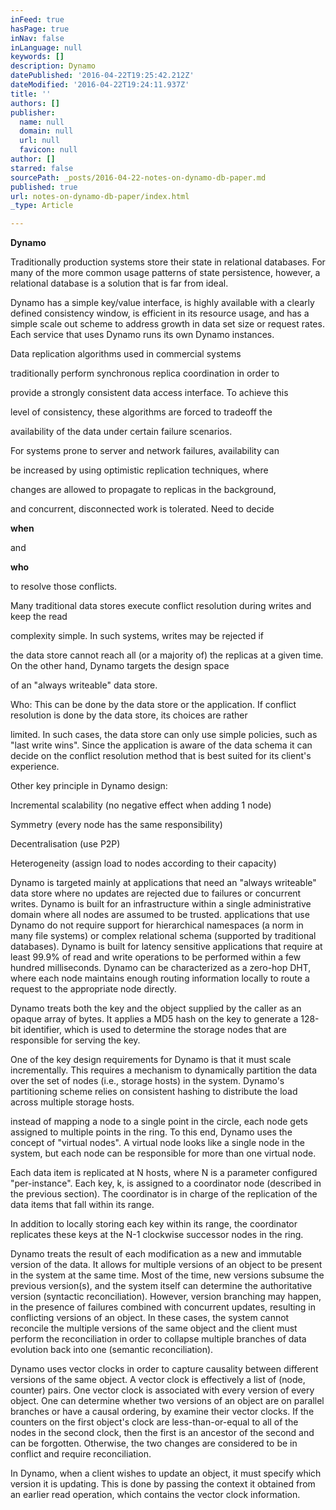 ```yaml
---
inFeed: true
hasPage: true
inNav: false
inLanguage: null
keywords: []
description: Dynamo
datePublished: '2016-04-22T19:25:42.212Z'
dateModified: '2016-04-22T19:24:11.937Z'
title: ''
authors: []
publisher:
  name: null
  domain: null
  url: null
  favicon: null
author: []
starred: false
sourcePath: _posts/2016-04-22-notes-on-dynamo-db-paper.md
published: true
url: notes-on-dynamo-db-paper/index.html
_type: Article

---
```

**Dynamo**

Traditionally production systems store their state in relational databases. For many of the more common usage patterns of state persistence, however, a relational database is a solution that is far from ideal. 

Dynamo has a simple key/value interface, is highly available with a clearly defined consistency window, is efficient in its resource usage, and has a simple scale out scheme to address growth in data set size or request rates. Each service that uses Dynamo runs its own Dynamo instances. 

Data replication algorithms used in commercial systems 

traditionally perform synchronous replica coordination in order to 

provide a strongly consistent data access interface. To achieve this 

level of consistency, these algorithms are forced to tradeoff the 

availability of the data under certain failure scenarios. 

For systems prone to server and network failures, availability can 

be increased by using optimistic replication techniques, where 

changes are allowed to propagate to replicas in the background, 

and concurrent, disconnected work is tolerated. Need to decide 

**when**

and 

**who**

to resolve those conflicts. 

Many traditional data stores execute conflict resolution during writes and keep the read 

complexity simple. In such systems, writes may be rejected if 

the data store cannot reach all (or a majority of) the replicas at a given time. On the other hand, Dynamo targets the design space 

of an "always writeable" data store. 

Who: This can be done by the data store or the application. If conflict resolution is done by the data store, its choices are rather 

limited. In such cases, the data store can only use simple policies, such as "last write wins". Since the application is aware of the data schema it can decide on the conflict resolution method that is best suited for its client's experience. 

Other key principle in Dynamo design: 

Incremental scalability (no negative effect when adding 1 node) 

Symmetry (every node has the same responsibility) 

Decentralisation (use P2P) 

Heterogeneity (assign load to nodes according to their capacity) 

Dynamo is targeted mainly at applications that need an "always writeable" data store where no updates are rejected due to failures or concurrent writes. Dynamo is built for an infrastructure within a single administrative domain where all nodes are assumed to be trusted. applications that use Dynamo do not require support for hierarchical namespaces (a norm in many file systems) or complex relational schema (supported by traditional databases). Dynamo is built for latency sensitive applications that require at least 99.9% of read and write operations to be performed within a few hundred milliseconds. Dynamo can be characterized as a zero-hop DHT, where each node maintains enough routing information locally to route a request to the appropriate node directly. 

Dynamo treats both the key and the object supplied by the caller as an opaque array of bytes. It applies a MD5 hash on the key to generate a 128-bit identifier, which is used to determine the storage nodes that are responsible for serving the key. 

One of the key design requirements for Dynamo is that it must scale incrementally. This requires a mechanism to dynamically partition the data over the set of nodes (i.e., storage hosts) in the system. Dynamo's partitioning scheme relies on consistent hashing to distribute the load across multiple storage hosts. 

instead of mapping a node to a single point in the circle, each node gets assigned to multiple points in the ring. To this end, Dynamo uses the concept of "virtual nodes". A virtual node looks like a single node in the system, but each node can be responsible for more than one virtual node. 

Each data item is replicated at N hosts, where N is a parameter configured "per-instance". Each key, k, is assigned to a coordinator node (described in the previous section). The coordinator is in charge of the replication of the data items that fall within its range. 

In addition to locally storing each key within its range, the coordinator replicates these keys at the N-1 clockwise successor nodes in the ring. 

Dynamo treats the result of each modification as a new and immutable version of the data. It allows for multiple versions of an object to be present in the system at the same time. Most of the time, new versions subsume the previous version(s), and the system itself can determine the authoritative version (syntactic reconciliation). However, version branching may happen, in the presence of failures combined with concurrent updates, resulting in conflicting versions of an object. In these cases, the system cannot reconcile the multiple versions of the same object and the client must perform the reconciliation in order to collapse multiple branches of data evolution back into one (semantic reconciliation). 

Dynamo uses vector clocks in order to capture causality between different versions of the same object. A vector clock is effectively a list of (node, counter) pairs. One vector clock is associated with every version of every object. One can determine whether two versions of an object are on parallel branches or have a causal ordering, by examine their vector clocks. If the counters on the first object's clock are less-than-or-equal to all of the nodes in the second clock, then the first is an ancestor of the second and can be forgotten. Otherwise, the two changes are considered to be in conflict and require reconciliation. 

In Dynamo, when a client wishes to update an object, it must specify which version it is updating. This is done by passing the context it obtained from an earlier read operation, which contains the vector clock information.